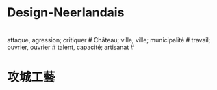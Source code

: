 # Design-Neerlandais
#
attaque, agression; critiquer #
Château; ville, ville; municipalité #
travail; ouvrier, ouvrier #
talent, capacité; artisanat #
#
#
# 攻城工藝
